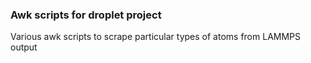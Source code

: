 ### Awk scripts for droplet project

Various awk scripts to scrape particular types of atoms from LAMMPS output
